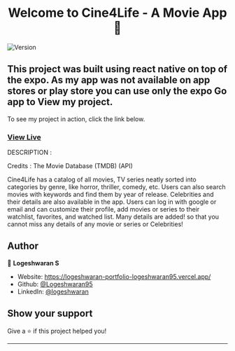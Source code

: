 
<h1 align="center">Welcome to Cine4Life - A Movie App 👋</h1>
<p>
  <img alt="Version" src="https://img.shields.io/badge/version-1.0.0-blue.svg?cacheSeconds=2592000" />
</p>

> 
## This project was built using react native on top of the expo. As my app was not available on app stores or play store you can use only the expo Go app to View my project.

To see my project in action, click the link below.
### [View Live](https://expo.dev/@logeshsiva/cine4life)

DESCRIPTION : 

Credits : The Movie Database (TMDB) (API) 

Cine4Life has a catalog of all movies, TV series neatly sorted into categories by genre, like horror, thriller, comedy, etc. Users can also search movies with keywords and find them by year of release. Celebrities and their details are also available in the app. Users can log in with google or email and can customize their profile, add movies or series to their watchlist, favorites, and watched list. Many details are added! so that you cannot miss any details of any movie or series or Celebrities!


## Author

👤 **Logeshwaran S**

* Website: https://logeshwaran-portfolio-logeshwaran95.vercel.app/
* Github: [@Logeshwaran95](https://github.com/Logeshwaran95)
* LinkedIn: [@logeshwaran](https://linkedin.com/in/logeshwaran-\/)

## Show your support

Give a ⭐️ if this project helped you!

***